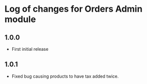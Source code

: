 # Log of changes for Orders Admin module

## 1.0.0

* First initial release

## 1.0.1

* Fixed bug causing products to have tax added twice.